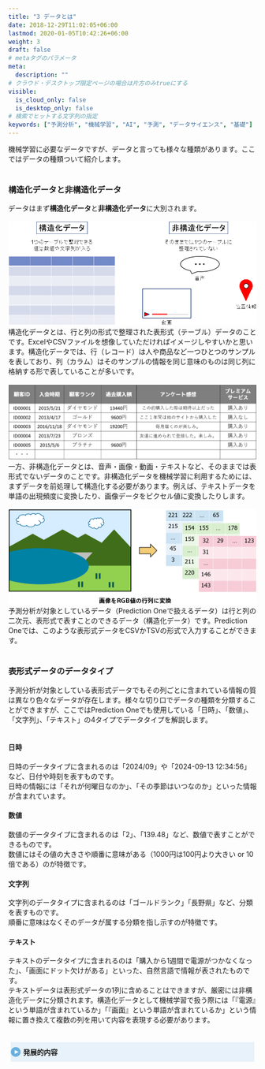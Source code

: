 ```yaml
---
title: "3 データとは"
date: 2018-12-29T11:02:05+06:00
lastmod: 2020-01-05T10:42:26+06:00
weight: 3
draft: false
# metaタグのパラメータ
meta:
  description: ""
# クラウド・デスクトップ限定ページの場合は片方のみtrueにする
visible:
  is_cloud_only: false
  is_desktop_only: false
# 検索でヒットする文字列の指定
keywords: ["予測分析", "機械学習", "AI", "予測", "データサイエンス", "基礎"]
---
```


<!-- 参考資料 -->
<!-- https://www.stat.go.jp/teacher/dl/pdf/c4learn/materials/fourth/dai1.pdf -->
<!-- https://www.stat.go.jp/dstart/point/seminar/02/3-1.html -->

<style>
  summary {
    position: relative;
    display: block; /* 矢印を消す */
    padding: 10px;
    padding-left: 25px;
    cursor: pointer;
    background-color: #E7F2FA;
    transition: 0.0s;
  }
  summary:hover {
    background-color: #E7F2FA;
  }
  summary::-webkit-details-marker {
    display: none;
  }
  /* 疑似要素でアイコンを表示 */
  summary::before,
  summary::after {
    content: "";
    margin: auto;
    position: absolute;
    top: 0;
    bottom: 0;
    left: 0;
  }
  summary::before {
    width: 20px;
    height: 20px;
    border-radius: 50em;
    background-color: #6AB0DE;
  }
  summary::after {
    left: 8px;
    width: 0;
    height: 0;
    border-style: solid;
    border-width: 4px 0 4px 8px;
    border-color: transparent transparent transparent #fff;
    box-sizing: border-box;
    transition: 0.0s;
  }
  /* オープン時 */
  details {
    padding: 5px;
  }
  details[open] {
    background-color: #F9F9F9;
  }
  details[open] summary {
    background-color: #E7F2FA;
  }
  details[open] summary::after {
    transform: rotate(90deg);
    left: 6px;
    top: 2px;
  }
</style>

機械学習に必要なデータですが、データと言っても様々な種類があります。ここではデータの種類ついて紹介します。<br/>
 <br/>

### 構造化データと非構造化データ

データはまず<b>構造化データ</b>と<b>非構造化データ</b>に大別されます。<br/>
 <br/>
![](../img/t_slide2.png)
 <br/>
構造化データとは、行と列の形式で整理された表形式（テーブル）データのことです。ExcelやCSVファイルを想像していただければイメージしやすいかと思います。構造化データでは、行（レコード）は人や商品など一つひとつのサンプルを表しており、列（カラム）はそのサンプルの情報を同じ意味のものは同じ列に格納する形で表していることが多いです。<br/>
 <br/>
![](../img/t_slide3.png)
 <br/>
一方、非構造化データとは、音声・画像・動画・テキストなど、そのままでは表形式でないデータのことです。非構造化データを機械学習に利用するためには、まずデータを前処理して構造化する必要があります。例えば、テキストデータを単語の出現頻度に変換したり、画像データをピクセル値に変換したりします。<br/>
 <br/>
![](../img/t_slide9.png)
 <br/>
予測分析が対象としているデータ（Prediction Oneで扱えるデータ）は行と列の二次元、表形式で表すことのできるデータ（構造化データ）です。Prediction Oneでは、このような表形式データをCSVかTSVの形式で入力することができます。<br/>
 <br/>

### 表形式データのデータタイプ

予測分析が対象としている表形式データでもその列ごとに含まれている情報の質は異なり色々なデータが存在します。様々な切り口でデータの種類を分類することができますが、ここではPrediction Oneでも使用している「日時」、「数値」、「文字列」、「テキスト」の4タイプでデータタイプを解説します。<br/>
 <br/>

#### 日時

日時のデータタイプに含まれるのは「2024/09」や「2024-09-13 12:34:56」など、日付や時刻を表すものです。<br/>
日時の情報には「それが何曜日なのか」、「その季節はいつなのか」といった情報が含まれています。<br/>

#### 数値

数値のデータタイプに含まれるのは「2」、「139.48」など、数値で表すことができるものです。<br/>
数値にはその値の大きさや順番に意味がある（1000円は100円より大きい or 10倍である）のが特徴です。<br/>

#### 文字列

文字列のデータタイプに含まれるのは「ゴールドランク」「長野県」など、分類を表すものです。<br/>
順番に意味はなくそのデータが属する分類を指し示すのが特徴です。<br/>

#### テキスト

テキストのデータタイプに含まれるのは「購入から1週間で電源がつかなくなった」、「画面にドット欠けがある」といった、自然言語で情報が表されたものです。<br/>
テキストデータは表形式データの1列に含めることはできますが、厳密には非構造化データに分類されます。構造化データとして機械学習で扱う際には「『電源』という単語が含まれているか」「『画面』という単語が含まれているか」という情報に置き換えて複数の列を用いて内容を表現する必要があります。<br/>
 <br/>

<details>
<summary style="font-weight:bold">発展的内容</summary>

「ゴールド」、「シルバー」、「ブロンズ」のように文字列でも順番に意味はあり、大きさに意味はない（ブロンズはゴールドの3倍、という解釈はできない）という数値のデータタイプに近い性質を持つものもあります。<br/>
一方で数値でも「出席番号3番」「出席番号12番」のように順番にも大きさにも意味がない文字列のデータタイプに近い性質をもつものもあります。<br/>
データの分類には「変数の尺度水準」というものがあり情報の種類により「名義尺度」、「順序尺度」、「間隔尺度」、「比尺度」に分けることができます。<br/>
 <br/>

| 尺度 | 説明 | 例 | 
| :--------- | :------------ |  :--------- | 
| 名義尺度 | 分類を目的とした尺度で順番に意味がないもの | 出席番号、都道府県、など | 
| 順序尺度 | 順序にも意味があるが間隔は定かでないもの | 学年、ランク、順位、など | 
| 間隔尺度 | 順序尺度で間隔にも意味があるが、0に意味がないもの | 温度、時間、など | 
| 比尺度 | 間隔尺度で0に意味があり比率を計算できるもの | 金額、距離、など | 

※温度は水が氷る点を0℃と定めているだけで、例えば気温の6℃は3℃の2倍暑いといった解釈はできません。<br/>
 <br/>

上記のうち「名義尺度」、「順序尺度」はカテゴリデータ（カテゴリカルデータ、質的データ）と、「間隔尺度」、「比尺度」は数量データ（量的データ）と呼ばれることもあります。<br/>
Prediction Oneのデータの分類（「日時」、「数値」、「文字列」、「テキスト」の4タイプ）も説明しましたが、このうち「文字列」をカテゴリデータと、「数値」を数量データと解釈するアルゴリズムを採用しています。

</details>
